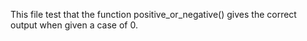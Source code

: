  This file test that the function positive_or_negative() gives the correct output when given a case of 0.
